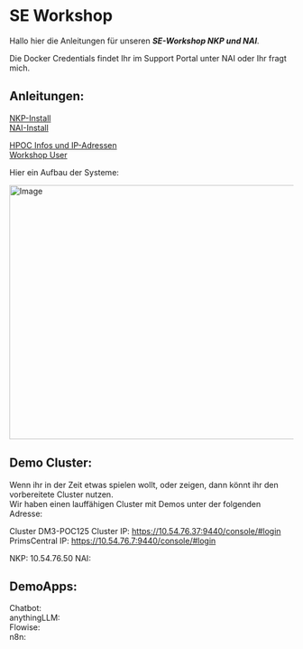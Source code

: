 # SE Workshop

Hallo hier die Anleitungen für unseren ***SE-Workshop NKP und NAI***.

Die Docker Credentials findet Ihr im Support Portal unter NAI oder Ihr fragt mich.

## Anleitungen:

[NKP-Install](NKP-install.md)  
[NAI-Install](NAI-install.md)

[HPOC Infos und IP-Adressen](HPOC.md)  
[Workshop User](POC-user.md)

Hier ein Aufbau der Systeme:

<img width="749" height="450" alt="Image" src="https://github.com/user-attachments/assets/ea1bc731-1635-49f8-a683-e867b4ef01be" />

## Demo Cluster:

Wenn ihr in der Zeit etwas spielen wollt, oder zeigen, dann könnt ihr den vorbereitete Cluster nutzen.   
Wir haben einen lauffähigen Cluster mit Demos unter der folgenden Adresse:  

Cluster DM3-POC125
Cluster IP:        https://10.54.76.37:9440/console/#login  
PrimsCentral IP:   https://10.54.76.7:9440/console/#login  

NKP: 10.54.76.50 
NAI:  

## DemoApps:

Chatbot:  
anythingLLM:  
Flowise:  
n8n:  


